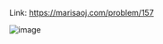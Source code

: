 Link: https://marisaoj.com/problem/157

![image](https://github.com/user-attachments/assets/769f2aa4-a81b-45c4-8c64-38ae5825acbf)
